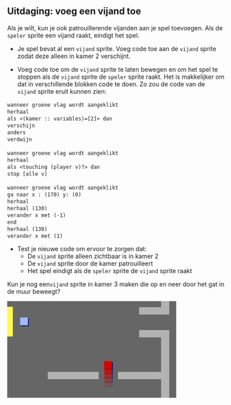 ## Uitdaging: voeg een vijand toe

Als je wilt, kun je ook patrouillerende vijanden aan je spel toevoegen. Als de `speler` sprite een vijand raakt, eindigt het spel.

+ Je spel bevat al een `vijand` sprite. Voeg code toe aan de `vijand` sprite zodat deze alleen in kamer 2 verschijnt.

+ Voeg code toe om de `vijand` sprite te laten bewegen en om het spel te stoppen als de `vijand` sprite de `speler` sprite raakt. Het is makkelijker om dat in verschillende blokken code te doen. Zo zou de code van de `vijand` sprite eruit kunnen zien:

```blocks3
wanneer groene vlag wordt aangeklikt
herhaal
als <(kamer :: variables)=[2]> dan
verschijn
anders
verdwijn

wanneer groene vlag wordt aangeklikt
herhaal
als <touching (player v)?> dan
stop [alle v]

wanneer groene vlag wordt aangeklikt
ga naar x : (170) y: (0)
herhaal
herhaal (130)
verander x met (-1)
end
herhaal (130)
verander x met (1)
```

+ Test je nieuwe code om ervoor te zorgen dat: 
    + De `vijand` sprite alleen zichtbaar is in kamer 2
    + De `vijand` sprite door de kamer patrouilleert
    + Het spel eindigt als de `speler` sprite de `vijand` sprite raakt

Kun je nog een`vijand` sprite in kamer 3 maken die op en neer door het gat in de muur beweegt?

![screenshot](images/world-enemy2.png)